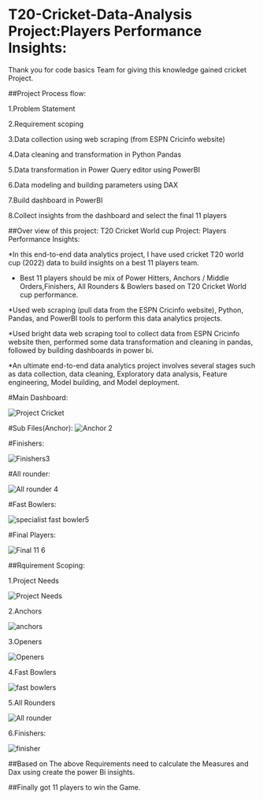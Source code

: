 # T20-Cricket-Data-Analysis Project:Players Performance Insights:

Thank you for code basics Team for giving this knowledge gained cricket Project.

##Project Process flow:

1.Problem Statement

2.Requirement scoping

3.Data collection using web scraping (from ESPN Cricinfo website)

4.Data cleaning and transformation in Python Pandas

5.Data transformation in Power Query editor using PowerBI

6.Data modeling and building parameters using DAX

7.Build dashboard in PowerBI

8.Collect insights from the dashboard and select the final 11 players

##Over view of this project:
T20 Cricket World cup Project: Players Performance Insights:

*In this end-to-end data analytics project, I have used cricket T20 world cup (2022) data to build insights on a best 11 players team.

* Best 11 players should be mix of Power Hitters, Anchors / Middle Orders,Finishers, All Rounders & Bowlers based on T20 Cricket World cup performance.

*Used web scraping (pull data from the ESPN Cricinfo website), Python, Pandas, and PowerBI tools to perform this data analytics projects.

*Used bright data web scraping tool to collect data from ESPN Cricinfo website then, performed some data transformation and cleaning in pandas, followed by building dashboards in power bi.  

  *An ultimate end-to-end data analytics project involves several stages such as data collection, data cleaning, Exploratory data analysis, Feature engineering, Model building, and Model deployment.

  
 #Main Dashboard:
  
![Project Cricket](https://user-images.githubusercontent.com/118765347/219020597-f534bbae-8b77-4750-a3b3-13a17a557ef1.png)

#Sub Files(Anchor):
![Anchor 2](https://user-images.githubusercontent.com/118765347/219020622-4aefc499-1160-4a17-bf36-fc16a9601795.png)

#Finishers:

![Finishers3](https://user-images.githubusercontent.com/118765347/219020645-cb2b5da7-ce40-4704-b4f5-637d1d43b128.png)

#All rounder:

![All rounder 4](https://user-images.githubusercontent.com/118765347/219020670-d068f673-de6e-4a41-b7e0-a6ffef9e44c5.png)

#Fast Bowlers:

![specialist fast bowler5](https://user-images.githubusercontent.com/118765347/219020698-0bc7744d-ec4d-4230-a683-a8e56a194c8f.png)

#Final Players:

![Final 11 6](https://user-images.githubusercontent.com/118765347/219020733-82b6fb49-9fde-4b71-9aab-9246455a8961.png)



##Rquirement Scoping:

1.Project Needs

![Project Needs](https://user-images.githubusercontent.com/118765347/219028530-2be11d39-dfa9-456e-a1ae-c954b2053aad.png)

2.Anchors

![anchors](https://user-images.githubusercontent.com/118765347/219028598-017103bf-3398-4a32-b3f8-0f13028fa838.png)

3.Openers

![Openers](https://user-images.githubusercontent.com/118765347/219028635-31418a94-6fbb-4575-9899-82c152fb8b15.png)

4.Fast Bowlers

![fast bowlers](https://user-images.githubusercontent.com/118765347/219028672-bfa9abcd-4d6a-4902-8fa7-5daf4e937914.png)

5.All Rounders

![All rounder](https://user-images.githubusercontent.com/118765347/219028703-4d34183a-abdc-4615-8086-5f7fa06bfe88.png)

6.Finishers:

![finisher](https://user-images.githubusercontent.com/118765347/219029090-e50f5be9-310b-4785-9f6b-0c9e8697b8d8.png)



##Based on The above Requirements need to calculate the Measures and Dax using create the power Bi insights.

##Finally got 11 players to win the Game.



